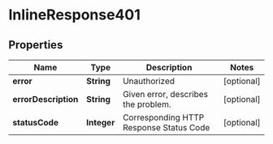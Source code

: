 

# InlineResponse401


## Properties

| Name | Type | Description | Notes |
|------------ | ------------- | ------------- | -------------|
|**error** | **String** | Unauthorized |  [optional] |
|**errorDescription** | **String** | Given error, describes the problem. |  [optional] |
|**statusCode** | **Integer** | Corresponding HTTP Response Status Code |  [optional] |



